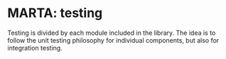 # MARTA: testing

Testing is divided by each module included in the library. The idea is to
follow the unit testing philosophy for individual components, but also for
integration testing.